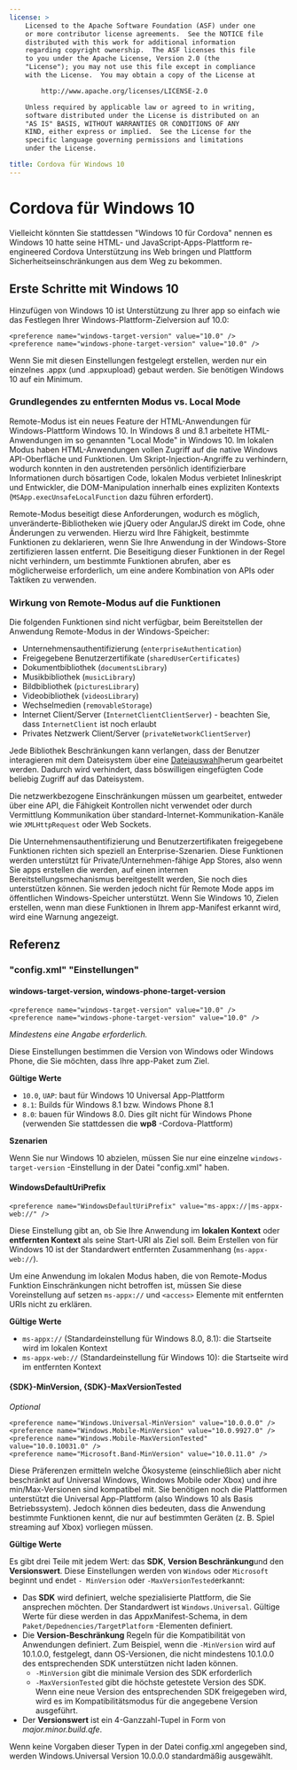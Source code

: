 ```yaml
---
license: >
    Licensed to the Apache Software Foundation (ASF) under one
    or more contributor license agreements.  See the NOTICE file
    distributed with this work for additional information
    regarding copyright ownership.  The ASF licenses this file
    to you under the Apache License, Version 2.0 (the
    "License"); you may not use this file except in compliance
    with the License.  You may obtain a copy of the License at

        http://www.apache.org/licenses/LICENSE-2.0

    Unless required by applicable law or agreed to in writing,
    software distributed under the License is distributed on an
    "AS IS" BASIS, WITHOUT WARRANTIES OR CONDITIONS OF ANY
    KIND, either express or implied.  See the License for the
    specific language governing permissions and limitations
    under the License.

title: Cordova für Windows 10
---
```


# Cordova für Windows 10

Vielleicht könnten Sie stattdessen "Windows 10 für Cordova" nennen es Windows 10 hatte seine HTML- und JavaScript-Apps-Plattform re-engineered Cordova Unterstützung ins Web bringen und Plattform Sicherheitseinschränkungen aus dem Weg zu bekommen.

## Erste Schritte mit Windows 10

Hinzufügen von Windows 10 ist Unterstützung zu Ihrer app so einfach wie das Festlegen Ihrer Windows-Plattform-Zielversion auf 10.0:

    <preference name="windows-target-version" value="10.0" />
    <preference name="windows-phone-target-version" value="10.0" />
    

Wenn Sie mit diesen Einstellungen festgelegt erstellen, werden nur ein einzelnes .appx (und .appxupload) gebaut werden. Sie benötigen Windows 10 auf ein Minimum.

### Grundlegendes zu entfernten Modus vs. Local Mode

Remote-Modus ist ein neues Feature der HTML-Anwendungen für Windows-Plattform Windows 10. In Windows 8 und 8.1 arbeitete HTML-Anwendungen im so genannten "Local Mode" in Windows 10. Im lokalen Modus haben HTML-Anwendungen vollen Zugriff auf die native Windows API-Oberfläche und Funktionen. Um Skript-Injection-Angriffe zu verhindern, wodurch konnten in den austretenden persönlich identifizierbare Informationen durch bösartigen Code, lokalen Modus verbietet Inlineskript und Entwickler, die DOM-Manipulation innerhalb eines expliziten Kontexts (`MSApp.execUnsafeLocalFunction` dazu führen erfordert).

Remote-Modus beseitigt diese Anforderungen, wodurch es möglich, unveränderte-Bibliotheken wie jQuery oder AngularJS direkt im Code, ohne Änderungen zu verwenden. Hierzu wird Ihre Fähigkeit, bestimmte Funktionen zu deklarieren, wenn Sie Ihre Anwendung in der Windows-Store zertifizieren lassen entfernt. Die Beseitigung dieser Funktionen in der Regel nicht verhindern, um bestimmte Funktionen abrufen, aber es möglicherweise erforderlich, um eine andere Kombination von APIs oder Taktiken zu verwenden.

### Wirkung von Remote-Modus auf die Funktionen

Die folgenden Funktionen sind nicht verfügbar, beim Bereitstellen der Anwendung Remote-Modus in der Windows-Speicher:

  * Unternehmensauthentifizierung (`enterpriseAuthentication`)
  * Freigegebene Benutzerzertifikate (`sharedUserCertificates`)
  * Dokumentbibliothek (`documentsLibrary`)
  * Musikbibliothek (`musicLibrary`)
  * Bildbibliothek (`picturesLibrary`)
  * Videobibliothek (`videosLibrary`)
  * Wechselmedien (`removableStorage`)
  * Internet Client/Server (`InternetClientClientServer`) - beachten Sie, dass `InternetClient` ist noch erlaubt
  * Privates Netzwerk Client/Server (`privateNetworkClientServer`)

Jede Bibliothek Beschränkungen kann verlangen, dass der Benutzer interagieren mit dem Dateisystem über eine [Dateiauswahl](https://msdn.microsoft.com/en-us/library/windows/apps/windows.storage.pickers.fileopenpicker.aspx)herum gearbeitet werden. Dadurch wird verhindert, dass böswilligen eingefügten Code beliebig Zugriff auf das Dateisystem.

Die netzwerkbezogene Einschränkungen müssen um gearbeitet, entweder über eine API, die Fähigkeit Kontrollen nicht verwendet oder durch Vermittlung Kommunikation über standard-Internet-Kommunikation-Kanäle wie `XMLHttpRequest` oder Web Sockets.

Die Unternehmensauthentifizierung und Benutzerzertifikaten freigegebene Funktionen richten sich speziell an Enterprise-Szenarien. Diese Funktionen werden unterstützt für Private/Unternehmen-fähige App Stores, also wenn Sie apps erstellen die werden, auf einen internen Bereitstellungsmechanismus bereitgestellt werden, Sie noch dies unterstützen können. Sie werden jedoch nicht für Remote Mode apps im öffentlichen Windows-Speicher unterstützt. Wenn Sie Windows 10, Zielen erstellen, wenn man diese Funktionen in Ihrem app-Manifest erkannt wird, wird eine Warnung angezeigt.

## Referenz

### "config.xml" "Einstellungen"

#### windows-target-version, windows-phone-target-version

    <preference name="windows-target-version" value="10.0" />
    <preference name="windows-phone-target-version" value="10.0" />
    

*Mindestens eine Angabe erforderlich.*

Diese Einstellungen bestimmen die Version von Windows oder Windows Phone, die Sie möchten, dass Ihre app-Paket zum Ziel.

**Gültige Werte**

  * `10.0`, `UAP`: baut für Windows 10 Universal App-Plattform
  * `8.1`: Builds für Windows 8.1 bzw. Windows Phone 8.1
  * `8.0`: bauen für Windows 8.0. Dies gilt nicht für Windows Phone (verwenden Sie stattdessen die **wp8** -Cordova-Plattform)

**Szenarien**

Wenn Sie nur Windows 10 abzielen, müssen Sie nur eine einzelne `windows-target-version` -Einstellung in der Datei "config.xml" haben.

#### WindowsDefaultUriPrefix

    <preference name="WindowsDefaultUriPrefix" value="ms-appx://|ms-appx-web://" />
    

Diese Einstellung gibt an, ob Sie Ihre Anwendung im **lokalen Kontext** oder **entfernten Kontext** als seine Start-URI als Ziel soll. Beim Erstellen von für Windows 10 ist der Standardwert entfernten Zusammenhang (`ms-appx-web://`).

Um eine Anwendung im lokalen Modus haben, die von Remote-Modus Funktion Einschränkungen nicht betroffen ist, müssen Sie diese Voreinstellung auf setzen `ms-appx://` und `<access>` Elemente mit entfernten URIs nicht zu erklären.

**Gültige Werte**

  * `ms-appx://` (Standardeinstellung für Windows 8.0, 8.1): die Startseite wird im lokalen Kontext
  * `ms-appx-web://` (Standardeinstellung für Windows 10): die Startseite wird im entfernten Kontext

#### {SDK}-MinVersion, {SDK}-MaxVersionTested

*Optional*

    <preference name="Windows.Universal-MinVersion" value="10.0.0.0" />
    <preference name="Windows.Mobile-MinVersion" value="10.0.9927.0" />
    <preference name="Windows.Mobile-MaxVersionTested" value="10.0.10031.0" />
    <preference name="Microsoft.Band-MinVersion" value="10.0.11.0" />
    

Diese Präferenzen ermitteln welche Ökosysteme (einschließlich aber nicht beschränkt auf Universal Windows, Windows Mobile oder Xbox) und ihre min/Max-Versionen sind kompatibel mit. Sie benötigen noch die Plattformen unterstützt die Universal App-Plattform (also Windows 10 als Basis Betriebssystem). Jedoch können dies bedeuten, dass die Anwendung bestimmte Funktionen kennt, die nur auf bestimmten Geräten (z. B. Spiel streaming auf Xbox) vorliegen müssen.

**Gültige Werte**

Es gibt drei Teile mit jedem Wert: das **SDK**, **Version Beschränkung**und den **Versionswert**. Diese Einstellungen werden von `Windows` oder `Microsoft` beginnt und endet `- MinVersion` oder `-MaxVersionTested`erkannt:

  * Das **SDK** wird definiert, welche spezialisierte Plattform, die Sie ansprechen möchten. Der Standardwert ist `Windows.Universal`. Gültige Werte für diese werden in das AppxManifest-Schema, in dem `Paket/Depednencies/TargetPlatform` -Elementen definiert.
  * Die **Version-Beschränkung** Regeln für die Kompatibilität von Anwendungen definiert. Zum Beispiel, wenn die `-MinVersion` wird auf 10.1.0.0, festgelegt, dann OS-Versionen, die nicht mindestens 10.1.0.0 des entsprechenden SDK unterstützen nicht laden können. 
      * `-MinVersion` gibt die minimale Version des SDK erforderlich
      * `-MaxVersionTested` gibt die höchste getestete Version des SDK. Wenn eine neue Version des entsprechenden SDK freigegeben wird, wird es im Kompatibilitätsmodus für die angegebene Version ausgeführt.
  * Der **Versionswert** ist ein 4-Ganzzahl-Tupel in Form von *major.minor.build.qfe*. 

Wenn keine Vorgaben dieser Typen in der Datei config.xml angegeben sind, werden Windows.Universal Version 10.0.0.0 standardmäßig ausgewählt.